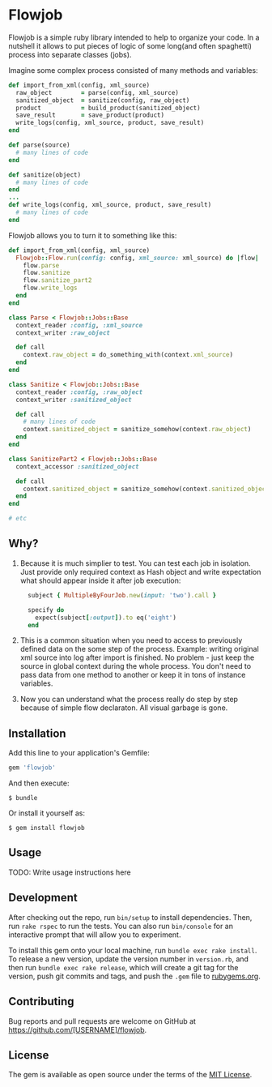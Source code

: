 # Flowjob

Flowjob is a simple ruby library intended to help to organize your code. In a nutshell it allows to put pieces of logic of some long(and often spaghetti) process into separate classes (jobs).

Imagine some complex process consisted of many methods and variables:

```ruby
def import_from_xml(config, xml_source)
  raw_object        = parse(config, xml_source)
  sanitized_object  = sanitize(config, raw_object)
  product           = build_product(sanitized_object)
  save_result       = save_product(product)
  write_logs(config, xml_source, product, save_result)
end

def parse(source)
  # many lines of code
end

def sanitize(object)
  # many lines of code
end
...
def write_logs(config, xml_source, product, save_result)
  # many lines of code
end
```

Flowjob allows you to turn it to something like this:
```ruby
def import_from_xml(config, xml_source)
  Flowjob::Flow.run(config: config, xml_source: xml_source) do |flow|
    flow.parse
    flow.sanitize
    flow.sanitize_part2
    flow.write_logs
  end
end

class Parse < Flowjob::Jobs::Base
  context_reader :config, :xml_source
  context_writer :raw_object

  def call
    context.raw_object = do_something_with(context.xml_source)
  end
end

class Sanitize < Flowjob::Jobs::Base
  context_reader :config, :raw_object
  context_writer :sanitized_object

  def call
    # many lines of code
    context.sanitized_object = sanitize_somehow(context.raw_object)
  end
end

class SanitizePart2 < Flowjob::Jobs::Base
  context_accessor :sanitized_object

  def call
    context.sanitized_object = sanitize_somehow(context.sanitized_object)
  end
end

# etc
```
## Why?
1. Because it is much simplier to test. You can test each job in isolation. Just provide only required context as Hash object and write expectation what should appear inside it after job execution:

    ```ruby
      subject { MultipleByFourJob.new(input: 'two').call }

      specify do
        expect(subject[:output]).to eq('eight')
      end
    ```
2. This is a common situation when you need to access to previously defined data on the some step of the process. Example: writing original xml source into log after import is finished. No problem - just keep the source in global context during the whole process. You don't need to pass data from one method to another or keep it in tons of instance variables.

3. Now you can understand what the process really do step by step because of simple flow declaraton. All visual garbage is gone.

## Installation

Add this line to your application's Gemfile:

```ruby
gem 'flowjob'
```

And then execute:

    $ bundle

Or install it yourself as:

    $ gem install flowjob

## Usage

TODO: Write usage instructions here

## Development

After checking out the repo, run `bin/setup` to install dependencies. Then, run `rake rspec` to run the tests. You can also run `bin/console` for an interactive prompt that will allow you to experiment.

To install this gem onto your local machine, run `bundle exec rake install`. To release a new version, update the version number in `version.rb`, and then run `bundle exec rake release`, which will create a git tag for the version, push git commits and tags, and push the `.gem` file to [rubygems.org](https://rubygems.org).

## Contributing

Bug reports and pull requests are welcome on GitHub at https://github.com/[USERNAME]/flowjob.


## License

The gem is available as open source under the terms of the [MIT License](http://opensource.org/licenses/MIT).
